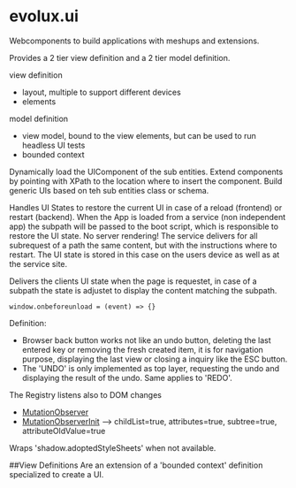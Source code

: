 evolux.ui
=========

Webcomponents to build applications with meshups and extensions. 

Provides a 2 tier view definition and a 2 tier model definition.

view definition
- layout, multiple to support different devices
- elements

model definition
- view model, bound to the view elements, but can be used to run headless UI tests
- bounded context

Dynamically load the UIComponent of the sub entities.
Extend components by pointing with XPath to the location where to insert the component.
Build generic UIs based on teh sub entities class or schema.

Handles UI States to restore the current UI in case of a reload (frontend) or restart (backend).
When the App is loaded from a service (non independent app) the subpath will be passed to the boot script, which
is responsible to restore the UI state. No server rendering!
The service delivers for all subrequest of a path the same content, but with the instructions where to restart.
The UI state is stored in this case on the users device as well as at the service site. 

Delivers the clients UI state when the page is requestet, in case of a subpath the state is adjustet to display the
content matching the subpath.

    window.onbeforeunload = (event) => {}

Definition: 
- Browser back button works not like an undo button, deleting the last entered key or removing the 
fresh created item, it is for navigation purpose, displaying the last view or closing a inquiry like the ESC button.
- The 'UNDO' is only implemented as top layer, requesting the undo and displaying the result of the undo. Same applies to 'REDO'.

The Registry listens also to DOM changes
- [MutationObserver](https://developer.mozilla.org/de/docs/Web/API/MutationObserver)
- [MutationObserverInit](https://developer.mozilla.org/de/docs/Web/API/MutationObserver#MutationObserverInit) --> childList=true, attributes=true, subtree=true, attributeOldValue=true


Wraps 'shadow.adoptedStyleSheets' when not available.

##View Definitions
Are an extension of a 'bounded context' definition specialized to create a UI.

